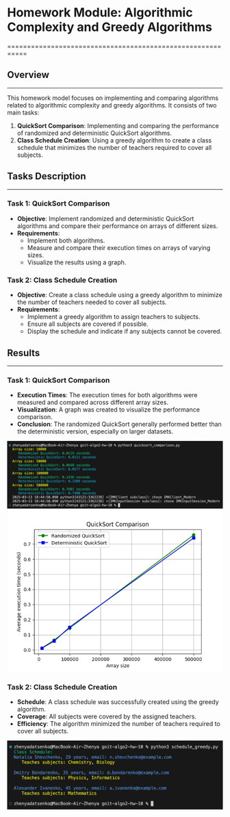 # Homework Module: Algorithmic Complexity and Greedy Algorithms

===========================================================

## Overview

---

This homework model focuses on implementing and comparing algorithms related to algorithmic complexity and greedy algorithms. It consists of two main tasks:

1. **QuickSort Comparison**: Implementing and comparing the performance of randomized and deterministic QuickSort algorithms.
2. **Class Schedule Creation**: Using a greedy algorithm to create a class schedule that minimizes the number of teachers required to cover all subjects.

## Tasks Description

---

### Task 1: QuickSort Comparison

- **Objective**: Implement randomized and deterministic QuickSort algorithms and compare their performance on arrays of different sizes.
- **Requirements**:
  - Implement both algorithms.
  - Measure and compare their execution times on arrays of varying sizes.
  - Visualize the results using a graph.

### Task 2: Class Schedule Creation

- **Objective**: Create a class schedule using a greedy algorithm to minimize the number of teachers needed to cover all subjects.
- **Requirements**:
  - Implement a greedy algorithm to assign teachers to subjects.
  - Ensure all subjects are covered if possible.
  - Display the schedule and indicate if any subjects cannot be covered.

## Results

---

### Task 1: QuickSort Comparison

- **Execution Times**: The execution times for both algorithms were measured and compared across different array sizes.
- **Visualization**: A graph was created to visualize the performance comparison.
- **Conclusion**: The randomized QuickSort generally performed better than the deterministic version, especially on larger datasets.

![Task 1](./screenshots/SCR_1.png)
![Task 1](./screenshots/SCR_2.png)

### Task 2: Class Schedule Creation

- **Schedule**: A class schedule was successfully created using the greedy algorithm.
- **Coverage**: All subjects were covered by the assigned teachers.
- **Efficiency**: The algorithm minimized the number of teachers required to cover all subjects.

![Task 2](./screenshots/SCR_3.png)

